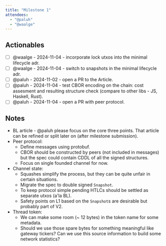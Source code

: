 ```yaml
---
title: "Milestone 1"
attendees:
  - "@paluh"
  - "@waalge"
---
```


## Actionables

- [ ] @waalge - 2024-11-04 - incorporate lock utxos into the minimal lifecycle adr.
- [ ] @waalge - 2024-11-04 - switch to snapshots in the minimal lifecycle adr.
- [ ] @paluh - 2024-11-02 - open a PR to the Article.
- [ ] @paluh - 2024-11-04 - test CBOR encoding on the chain: cost assesment and resulting structure check (compare to other libs - JS, Haskell, Rust).
- [ ] @paluh - 2024-11-04 - open a PR with peer protocol.

## Notes

- BL article - @paluh please focus on the core three points. That article can be refined or split later on (after milestone submission).
- Peer protocol:
    - Define messages using protobuf.
    - CBOR should be constructed by peers (not included in messages) but the spec could contain CDDL of all the signed structures.
    - Focus on single founded channel for now.
- Channel state:
    - Squashes simplify the process, but they can be quite unfair in certain situations.
    - Migrate the spec to double signed `Snapshot`.
    - To keep protocol simple pending HTLCs should be settled as separate utxos (a'la BL).
    - Safety points on L1 based on the `Snapshot`s are desirable but probably part of V2.
- Thread token:
    - We can make some room (~ 12 bytes) in the token name for some metadata.
    - Should we use those spare bytes for something meaningful like gateway tickers? Can we use this source information to build some network statistics?
